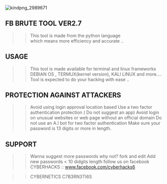 ![kindpng_2989671](https://user-images.githubusercontent.com/79071277/157771495-f12b9efb-7afa-4b86-b3f5-f1354d0c79a7.png)
## FB BRUTE TOOL VER2.7
>> This tool is made from the python language</br>
which means more efficiency and accurate ..

## USAGE 
>> This tool is made available for terminal and linux frameworks</br>
DEBIAN OS , TERMUX(kernel version), KALI LINUX and more....
Tool is expected to do your hacking with ease .. 

## PROTECTION AGAINST ATTACKERS
>> Avoid using login approval location based 
>> Use a two factor authentication protection ( Do not suggest an app)
>> Avoid login on unusual websites or web page without an official domain 
>> Do not use an A.I bot for two factor authentication 
>> Make sure your password is 13 digits or more in length.

## SUPPORT 
>> Wanna suggest more passwords why not? fork and edit
>> Add new passwords < 10 didgits length 
>> follow us on facebook CYBERHACKS :: www.facebook.com/cyberhacks6

>> CYBERNETICS                  C7B3RN3TI6S

